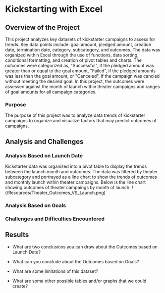 # Kickstarting with Excel

## Overview of the Project

This project analyzes key datasets of kickstarter campaigns to assess for trends. Key data points include: goal amount, pledged amount, creation date, termination date, category, subcategory, and outcomes. The data was organized within Excel through the use of functions, data sorting, conditional formatting, and creation of pivot tables and charts. The outcomes were categorized as, "Successful", if the pledged amount was greater than or equal to the goal amount, "Failed", if the pledged amounts was less than the goal amount, or "Canceled", if the campaign was cancled without meeting the desired goal. In this project, the outcomes were assessed against the month of launch within theater campaigns and ranges of goal amounts for all campaign categories. 

### Purpose

The purpose of this project was to analyze data trends of kickstarter campaigns to organize and visualize factors that may predict outcomes of campaigns. 

## Analysis and Challenges

### Analysis Based on Launch Date
Kickstarter data was organized into a pivot table to display the trends between the launch month and outcomes. The data was filtered by theater subcategory and portrayed as a line chart to show the trends of outcomes and monthly launch within theater campaigns. Below is the line chart showing outcomes of theater campaings by month of launch.
!(/Resources/Theater_Outcomes_VS_Launch.png)

### Analysis Based on Goals

### Challenges and Difficulties Encountered

## Results

- What are two conclusions you can draw about the Outcomes based on Launch Date?

- What can you conclude about the Outcomes based on Goals?

- What are some limitations of this dataset?

- What are some other possible tables and/or graphs that we could create?
